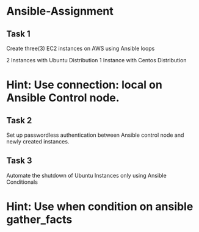 # Ansible-Assignment

## Task 1
Create three(3) EC2 instances on AWS using Ansible loops

2 Instances with Ubuntu Distribution
1 Instance with Centos Distribution
# Hint: Use connection: local on Ansible Control node.

## Task 2
Set up passwordless authentication between Ansible control node and newly created instances.

## Task 3
Automate the shutdown of Ubuntu Instances only using Ansible Conditionals

# Hint: Use when condition on ansible gather_facts
